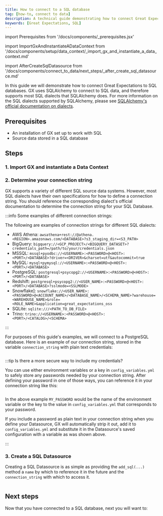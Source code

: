 ```yaml
---
title: How to connect to a SQL database
tag: [how-to, connect to data]
description: A technical guide demonstrating how to connect Great Expectations to a SQL database.
keywords: [Great Expectations, SQL]
---
```


<!-- Import statements start here. -->
import Prerequisites from '/docs/components/_prerequisites.jsx'

<!-- ### Import GX and instantiate a Data Context -->
import ImportGxAndInstantiateADataContext from '/docs/components/setup/data_context/_import_gx_and_instantiate_a_data_context.md'

<!-- ## Next steps -->
import AfterCreateSqlDatasource from '/docs/components/connect_to_data/next_steps/_after_create_sql_datasource.md'

In this guide we will demonstrate how to connect Great Expectations to SQL databases.  GX uses SQLAlchemy to connect to SQL data, and therefore supports most SQL dialects that SQLAlchemy does.  For more information on the SQL dialects supported by SQLAlchemy, please see [SQLAlchemy's official documentation on dialects](https://docs.sqlalchemy.org/en/20/dialects/index.html).

## Prerequisites

<Prerequisites requirePython = {false} requireInstallation = {false} requireDataContext = {false} requireSourceData = {null} requireDatasource = {false} requireExpectationSuite = {false}>

- An installation of GX set up to work with SQL
- Source data stored in a SQL database

</Prerequisites> 

## Steps

### 1. Import GX and instantiate a Data Context

<ImportGxAndInstantiateADataContext />

### 2. Determine your connection string

GX supports a variety of different SQL source data systems.  However, most SQL dialects have their own specifications for how to define a connection string.  You should reference the corresponding dialect's official documentation to determine the connection string for your SQL Database.

:::info Some examples of different connection strings:

The following are examples of connection strings for different SQL dialects:

- AWS Athena: `awsathena+rest://@athena.<REGION>.amazonaws.com/<DATABASE>?s3_staging_dir=<S3_PATH>`
- BigQuery: `bigquery://<GCP_PROJECT>/<BIGQUERY_DATASET>?credentials_path=/path/to/your/credentials.json`
- MSSQL: `mssql+pyodbc://<USERNAME>:<PASSWORD>@<HOST>:<PORT>/<DATABASE>?driver=<DRIVER>&charset=utf&autocommit=true`
- MySQL: `mysql+pymysql://<USERNAME>:<PASSWORD>@<HOST>:<PORT>/<DATABASE>`
- PostgreSQL: `postgresql+psycopg2://<USERNAME>:<PASSWORD>@<HOST>:<PORT>/<DATABASE>`
- Redshift: `postgresql+psycopg2://<USER_NAME>:<PASSWORD>@<HOST>:<PORT>/<DATABASE>?sslmode=<SSLMODE>`
- Snowflake]: `snowflake://<USER_NAME>:<PASSWORD>@<ACCOUNT_NAME>/<DATABASE_NAME>/<SCHEMA_NAME>?warehouse=<WAREHOUSE_NAME>&role=<ROLE_NAME>&application=great_expectations_oss`
- SQLite: `sqlite:///<PATH_TO_DB_FILE>`
- Trino: `trino://<USERNAME>:<PASSWORD>@<HOST>:<PORT>/<CATALOG>/<SCHEMA>`

:::

For purposes of this guide's examples, we will connect to a PostgreSQL database.  Here is an example of our connection string, stored in the variable `connection_string` with plain text credentials:


```python name="tests/integration/docusaurus/connecting_to_your_data/fluent_datasources/how_to_connect_to_sql_data.py sql_connection_string"
```

:::tip Is there a more secure way to include my credentials?

You can use either environment variables or a key in `config_variables.yml` to safely store any passwords needed by your connection string.  After defining your password in one of those ways, you can reference it in your connection string like this:

```python name="tests/integration/docusaurus/connecting_to_your_data/fluent_datasources/how_to_connect_to_sql_data.py connection_string"
```

In the above example `MY_PASSWORD` would be the name of the environment variable or the key to the value in `config_variables.yml` that corresponds to your password.

If you include a password as plain text in your connection string when you define your Datasource, GX will automatically strip it out, add it to `config_variables.yml` and substitute it in the Datasource's saved configuration with a variable as was shown above.

:::

### 3. Create a SQL Datasource

Creating a SQL Datasource is as simple as providing the `add_sql(...)` method a `name` by which to reference it in the future and the `connection_string` with which to access it.


```python name="tests/integration/docusaurus/connecting_to_your_data/fluent_datasources/how_to_connect_to_sql_data.py add_sql"
```

## Next steps

Now that you have connected to a SQL database, next you will want to:

<AfterCreateSqlDatasource />